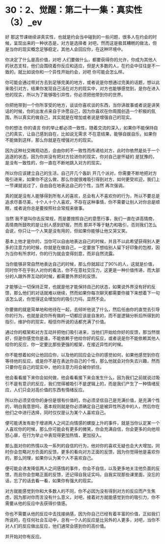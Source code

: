 # 30：2、觉醒：第二十一集：真实性（3）_ev

好 那这节课继续讲真实性，也就是约会当中碰到的一些问题，很多人在约会的时候，呈现出来的一种状态是，对方是选择者 对吧，然而这是极其糟糕的做法，但是当你的现实概念足够稳定，其他人会回应你，在这种环境中。

你决定了什么是高价值，对吧 人们要做什么，都要获得你的允许，你成为其他人的状态支柱，他们会围绕着你反应和适应，但是大多数的人，在约会中往往是不一致的，就比如说你和一个异性开始约会，对吧 你可能会怎么样。

你可能会通过带对方去到足够完美的地方，或者说是你想通过完美的话题，想以此来吸引对方，结果你发现自己活在对方的现实中，对方也能够感觉到，是你在进入他的现实，所以为了能够吸引异性，你必须把他带到你的世界。

你把他带到一个你所享受的地方，谈谈你喜欢谈的东西，当你讲故事或者说是讲笑话的时候，你的出发点来自于许愿自己，因为你喜欢在你周围创造一个积极的氛围，所以真实的做自己，其实就是在增加或者说是增强自己的现实。

你的想法 你的语言 你的举止都必须一致性，随着交流的深入，如果你不能保持自己的真实，让自己感到自在，比如说无需求 不在意结果，能够自娱自乐，如果你不能做到这样，那么你就是在增强对方的现实。

因为这种社交微观动态，会由你的不一致性而传递给对方，此时你依然是处于一个追逐的状态，因为你并没有把对方拉进你的现实，你对自己是怀疑的 是犹豫的，是没有一致性的，你一直在不断地跳入对方的现实。

所以你应该建立自己的生活，自己开几个轰趴 开几个派对，你需要不断地把对方吸引进来，如果你不这么做，那么你就很难吸引得到对方，如何更受欢迎，我们上一节课就说过了，自由自在地表达自己的个性，当然 再次强调。

真的就是没有人能够得到所有人的喜欢，总会有人不喜欢你的行为，所以不要总是追求尽善尽美，十个人十个人喜欢，不存在这种事情，你不需要让别人对你总是顺眼，或者说你总是要按照社会常规来做事。

当然 我不是叫你去反常规，而是要按照自己的意愿行事，我们一直在讲高情商，高情商所鼓吹的是让别人感到舒服，然而 那并不等于魅力和吸引，否则我们怎么会说，你只让一个人笑是没有用的，但如果你能够让他又哭又笑。

基本上他才是你的，当你可以自由地表达自己的时候，并且不以此希望获得别人更多的注意力的时候，你就是在做自己，一定要放下想给别人留下好印象的包袱，因为当你有所求时，你的行为就会变得刻意，而非自然流露。

当你能够非常自然地表达自己的时候，那么你就超过了90%的人，这就是价值，同时你不在乎别人对你的看法，你不在意社交压力，这更是一种价值传递，而大部分的人跟外界互动的时候，都需要外界好的反馈。

才能够让一切保持正常，也就是他才能保持自己的状态，如果说外界没有好的反馈，那么他们的对话就难以继续，然而如果你每次聊天都需要你接下来想着下一句该怎么说，你觉得这会增加你的吸引力吗，显然不会。

你要做的就是简单地和他待在一起，去倾听他说了什么，然后任由你的直觉去引导你的行为，也就是说你所有做的一切都应该是自发的，而不是逻辑分析后所得到的指引，维护你的现实，相信你所说的话都充满了价值。

通过你的框架和对方互动并把他们吸引进来，当他们开始给你好的反馈，那当然很好，但是你感觉你是谁，不能依赖于他给你好的反应，或者说是你不能依赖其他人给你的反应，你一定要比那些更强的框架，在接近异性的时候。

你不能想着如何让他回应你，以及他的回应会让你的感觉如何，如果他感觉到你在等待他的反应，或是你不是在表达你自己的个性，那么他就会对你失去兴趣，然而只要你在自己的现实中，他的注意力将会被你抓住。

他会看看接下来你会如何做，他会看看接下来会发生什么，因为我们之前就说过吸引不是有意识的反应，我们觉得被吸引不是逻辑上的，而是我们产生了一种情绪反应，人们只会对高价值的东西有情绪反应。

所以你必须坚信你的身份是很有价值的，你必须坚信自己是充满价值，是充满个性的，明白我意思吗，基本规则就是你必须确定自己是被异性所选中的人，然后你在他们之中进行选择，同时仅仅是认为某个人喜欢自己。

便可能诱发有助于增进两人之间正向情感的螺旋上升的事件，就是当你认定某一个人喜欢你的时候，那么你可能会有更多的微笑，你会充满自信，你会更多的向他坦怒心扉，在行为举止中表现得更加热情，更加投入。

那么面对你的热情以及一系列的自信的行为，他对你的喜欢无疑也会大大增加，同时你会忽略对方负面的反馈，更多的看向对方正面的反馈，因为你觉得他是喜欢你的，那么同理，如果你认为某个人不喜欢自己。

便可能会诱发降低两人之间感情的事件，你会不自信，以及更多地关注他负面的反馈，而且你会忽略正面的反馈，还记得自我证实吗，自我实现那些课里面，没忘的话，忘了的话去看一看，如果你有强大的现实。

对方就能感觉到你和大多数人的不同，你不必因为没有得到对方的反应而产生焦虑，因为那对你而言没有什么意义，对吧，接着对方就能感觉到你的吸引力，你不需要从他的反应中去获得价值感。

你也不需要从他的反应中去找接纳感，因为你自己已经有着丰富的价值，正如我们所说的，在任何社会互动中，总有一个人的反应是比另外的人更多，对吧，当你不对人们的反应做出反应，他们通常会感到你的高价值。

并开始对你有反应。